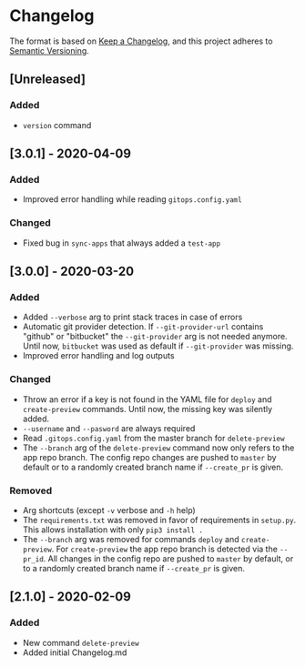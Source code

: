 # Changelog

The format is based on [Keep a Changelog](https://keepachangelog.com/en/1.0.0/),
and this project adheres to [Semantic Versioning](https://semver.org/spec/v2.0.0.html).

## [Unreleased]

### Added
- `version` command

## [3.0.1] - 2020-04-09

### Added
- Improved error handling while reading `gitops.config.yaml`

### Changed
- Fixed bug in `sync-apps` that always added a `test-app`

## [3.0.0] - 2020-03-20

### Added
- Added `--verbose` arg to print stack traces in case of errors
- Automatic git provider detection. If `--git-provider-url` contains "github" or "bitbucket" the `--git-provider` arg is not needed anymore. Until now, `bitbucket` was used as default if `--git-provider` was missing.
- Improved error handling and log outputs

### Changed
- Throw an error if a key is not found in the YAML file for `deploy` and `create-preview` commands. Until now, the missing key was silently added.
- `--username` and `--pasword` are always required
- Read `.gitops.config.yaml` from the master branch for `delete-preview`
- The `--branch` arg of the `delete-preview` command now only refers to the app repo branch. The config repo changes are pushed to `master` by default or to a randomly created branch name if `--create_pr` is given.

### Removed
- Arg shortcuts (except `-v` verbose and `-h` help)
- The `requirements.txt` was removed in favor of requirements in `setup.py`. This allows installation with only `pip3 install .`
- The `--branch` arg was removed for commands `deploy` and `create-preview`. For `create-preview` the app repo branch is detected via the `--pr_id`. All changes in the config repo are pushed to `master` by default, or to a randomly created branch name if `--create_pr` is given.

## [2.1.0] - 2020-02-09

### Added
- New command `delete-preview`
- Added initial Changelog.md

